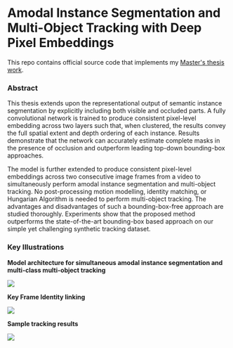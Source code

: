 # Amodal Instance Segmentation and Multi-Object Tracking with Deep Pixel Embeddings

This repo contains official source code that implements my [Master's thesis work](https://digitalcommons.unl.edu/elecengtheses/111/). 

### Abstract

This thesis extends upon the representational output of semantic instance segmentation by explicitly including both visible and occluded parts. A fully convolutional network is trained to produce consistent pixel-level embedding across two layers such that, when clustered, the results convey the full spatial extent and depth ordering of each instance. Results demonstrate that the network can accurately estimate complete masks in the presence of occlusion and outperform leading top-down bounding-box approaches. 

The model is further extended to produce consistent pixel-level embeddings across two consecutive image frames from a video to simultaneously perform amodal instance segmentation and multi-object tracking. No post-processing motion modelling, identity matching, or Hungarian Algorithm is needed to perform multi-object tracking. The advantages and disadvantages of such a bounding-box-free approach are studied thoroughly. Experiments show that the proposed method outperforms the state-of-the-art bounding-box based approach on our simple yet challenging synthetic tracking dataset. 

### Key Illustrations

**Model architecture for simultaneous amodal instance segmentation and multi-class multi-object tracking**

![](https://i.imgur.com/aXiP8CE.png)

**Key Frame Identity linking**

![](https://i.imgur.com/5Nox1aR.png)

**Sample tracking results**

![](https://i.imgur.com/bXK0QO0.png)

